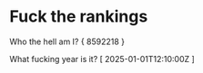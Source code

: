 # Fuck the rankings

Who the hell am I?
{ 8592218 }

What fucking year is it?
[ 2025-01-01T12:10:00Z ]
